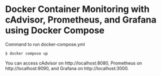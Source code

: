 # Docker Container Monitoring with cAdvisor, Prometheus, and Grafana using Docker Compose

Command to run docker-compose.yml

```bash
$ docker compose up
```

You can access cAdvisor on http://localhost:8080, Prometheus on http://localhost:9090, and Grafana on http://localhost:3000.
